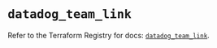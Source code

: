 # `datadog_team_link`

Refer to the Terraform Registry for docs: [`datadog_team_link`](https://registry.terraform.io/providers/datadog/datadog/3.59.1/docs/resources/team_link).
